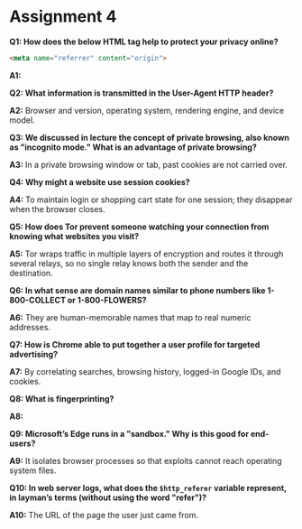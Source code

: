 # Assignment 4

**Q1: How does the below HTML tag help to protect your privacy online?**

```html
<meta name="referrer" content="origin">
```

**A1:** 

**Q2: What information is transmitted in the User-Agent HTTP header?**

**A2:** Browser and version, operating system, rendering engine, and device model.

**Q3: We discussed in lecture the concept of private browsing, also known as "incognito mode." What is an advantage of private browsing?**

**A3:** In a private browsing window or tab, past cookies are not carried over.

**Q4: Why might a website use session cookies?**

**A4:** To maintain login or shopping cart state for one session; they disappear when the browser closes.

**Q5: How does Tor prevent someone watching your connection from knowing what websites you visit?**

**A5:** Tor wraps traffic in multiple layers of encryption and routes it through several relays, so no single relay knows both the sender and the destination.

**Q6: In what sense are domain names similar to phone numbers like 1-800-COLLECT or 1-800-FLOWERS?**

**A6:** They are human-memorable names that map to real numeric addresses.

**Q7: How is Chrome able to put together a user profile for targeted advertising?**

**A7:** By correlating searches, browsing history, logged-in Google IDs, and cookies.

**Q8: What is fingerprinting?**

**A8:** 

**Q9: Microsoft’s Edge runs in a "sandbox." Why is this good for end-users?**

**A9:** It isolates browser processes so that exploits cannot reach operating system files.

**Q10: In web server logs, what does the `$http_referer` variable represent, in layman’s terms (without using the word "refer")?**

**A10:** The URL of the page the user just came from.